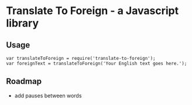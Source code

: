 # Translate To Foreign - a Javascript library

## Usage

	var translateToForeign = require('translate-to-foreign');
	var foreignText = translateToForeign('Your English text goes here.');

## Roadmap

* add pauses between words
